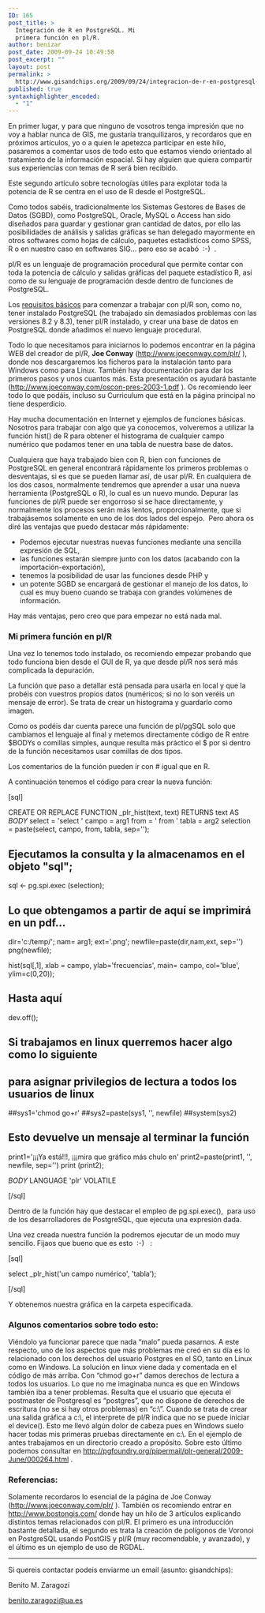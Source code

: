 ```yaml
---
ID: 165
post_title: >
  Integración de R en PostgreSQL. Mi
  primera función en pl/R.
author: benizar
post_date: 2009-09-24 10:49:58
post_excerpt: ""
layout: post
permalink: >
  http://www.gisandchips.org/2009/09/24/integracion-de-r-en-postgresql-mi-primera-funcion-en-plr/
published: true
syntaxhighlighter_encoded:
  - "1"
---
```

En primer lugar, y para que ninguno de vosotros tenga impresión que no voy a hablar nunca de GIS, me gustaría tranquilizaros, y recordaros que en próximos artículos, yo o a quien le apetezca participar en este hilo, pasaremos a comentar usos de todo esto que estamos viendo orientado al tratamiento de la información espacial. Si hay alguien que quiera compartir sus experiencias con temas de R será bien recibido.

Este segundo artículo sobre tecnologías útiles para explotar toda la potencia de R se centra en el uso de R desde el PostgreSQL.

Como todos sabéis, tradicionalmente los Sistemas Gestores de Bases de Datos (SGBD), como PostgreSQL, Oracle, MySQL o Access han sido diseñados para guardar y gestionar gran cantidad de datos, por ello las posibilidades de análisis y salidas gráficas se han delegado mayormente en otros softwares como hojas de cálculo, paquetes estadísticos como SPSS, R o en nuestro caso en softwares SIG... pero eso se acabó  :-)  .

pl/R es un lenguaje de programación procedural que permite contar con toda la potencia de cálculo y salidas gráficas del paquete estadístico R, así como de su lenguaje de programación desde dentro de funciones de PostgreSQL.

<!--more-->

Los <span style="text-decoration: underline">requisitos básicos</span> para comenzar a trabajar con pl/R son, como no, tener instalado PostgreSQL (he trabajado sin demasiados problemas con las versiones 8.2 y 8.3), tener pl/R instalado, y crear una base de datos en PostgreSQL donde añadimos el nuevo lenguaje procedural.

Todo lo que necesitamos para iniciarnos lo podemos encontrar en la página WEB del creador de pl/R, <strong>Joe Conway</strong> (<a href="http://www.joeconway.com/plr/">http://www.joeconway.com/plr/</a> ), donde nos descargaremos los ficheros para la instalación tanto para Windows como para Linux. También hay documentación para dar los primeros pasos y unos cuantos más. Esta presentación os ayudará bastante (<a href="http://www.joeconway.com/oscon-pres-2003-1.pdf">http://www.joeconway.com/oscon-pres-2003-1.pdf</a> ). Os recomiendo leer todo lo que podáis, incluso su Curriculum que está en la página principal no tiene desperdicio.

Hay mucha documentación en Internet y ejemplos de funciones básicas. Nosotros para trabajar con algo que ya conocemos, volveremos a utilizar la función hist() de R para obtener el histograma de cualquier campo numérico que podamos tener en una tabla de nuestra base de datos.

Cualquiera que haya trabajado bien con R, bien con funciones de PostgreSQL en general encontrará rápidamente los primeros problemas o desventajas, si es que se pueden llamar así, de usar pl/R. En cualquiera de los dos casos, normalmente tendremos que aprender a usar una nueva herramienta (PostgreSQL o R), lo cual es un nuevo mundo. Depurar las funciones de pl/R puede ser engorroso si se hace directamente, y normalmente los procesos serán más lentos, proporcionalmente, que si trabajásemos solamente en uno de los dos lados del espejo.  Pero ahora os diré las ventajas que puedo destacar más rápidamente:
<ul>
	<li>Podemos ejecutar nuestras nuevas funciones mediante una      sencilla expresión de SQL,</li>
	<li>las funciones estarán siempre junto con los datos      (acabando con la importación-exportación),</li>
	<li>tenemos la posibilidad de usar las funciones desde PHP      y</li>
	<li>un potente SGBD se encargará de gestionar el manejo de      los datos, lo cual es muy bueno cuando se trabaja con grandes volúmenes de      información.</li>
</ul>
Hay más ventajas, pero creo que para empezar no está nada mal.
<h3>Mi primera función en pl/R</h3>
Una vez lo tenemos todo instalado, os recomiendo empezar probando que todo funciona bien desde el GUI de R, ya que desde pl/R nos será más complicada la depuración.

La función que paso a detallar está pensada para usarla en local y que la probéis con vuestros propios datos (numéricos; si no lo son veréis un mensaje de error). Se trata de crear un histograma y guardarlo como imagen.

Como os podéis dar cuenta parece una función de pl/pgSQL solo que cambiamos el lenguaje al final y metemos directamente código de R entre $BODYs o comillas simples, aunque resulta más práctico el $ por si dentro de la función necesitamos usar comillas de dos tipos.

Los comentarios de la función pueden ir con # igual que en R.

A continuación tenemos el código para crear la nueva función:

[sql]

CREATE OR REPLACE FUNCTION _plr_hist(text, text)
RETURNS text AS
$BODY$
select = 'select '
campo = arg1
from = ' from '
tabla = arg2
selection = paste(select, campo, from, tabla, sep='');

## Ejecutamos la consulta y la almacenamos en el objeto &quot;sql&quot;;
sql &lt;- pg.spi.exec (selection);

## Lo que obtengamos a partir de aquí se imprimirá en un pdf...
dir='c:/temp/';
nam= arg1;
ext='.png';
newfile=paste(dir,nam,ext, sep='')
png(newfile);

hist(sql[,1], xlab = campo, ylab='frecuencias', main= campo, col='blue', ylim=c(0,20));

## Hasta aquí
dev.off();

## Si trabajamos en linux querremos hacer algo como lo siguiente
## para asignar privilegios de lectura a todos los usuarios de linux
##sys1='chmod go+r'
##sys2=paste(sys1, '', newfile)
##system(sys2)

## Esto devuelve un mensaje al terminar la función
print1='¡¡¡Ya está!!!, ¡¡¡mira que gráfico más chulo en'
print2=paste(print1, '', newfile, sep='')
print (print2);

$BODY$
LANGUAGE 'plr' VOLATILE

[/sql]

Dentro de la función hay que destacar el empleo de pg.spi.exec(),  para uso de los desarrolladores de PostgreSQL, que ejecuta una expresión dada.

Una vez creada nuestra función la podremos ejecutar de un modo muy sencillo. Fijaos que bueno que es esto  :-)   :

[sql]

select _plr_hist('un campo numérico', 'tabla');

[/sql]

Y obtenemos nuestra gráfica en la carpeta especificada.
<h3>Algunos comentarios sobre todo esto:</h3>
Viéndolo ya funcionar parece que nada “malo” pueda pasarnos. A este respecto, uno de los aspectos que más problemas me creó en su día es lo relacionado con los derechos del usuario Postgres en el SO, tanto en Linux como en Windows. La solución en linux viene dada y comentada en el código de más arriba. Con “chmod go+r” damos derechos de lectura a todos los usuarios. Lo que no me imaginaba nunca es que en Windows también iba a tener problemas. Resulta que el usuario que ejecuta el postmaster de Postgresql es “postgres”, que no dispone de derechos de escritura (no se si hay otros problemas) en “c:\”. Cuando se trata de crear una salida gráfica a c:\, el interprete de pl/R indica que no se puede iniciar el device(). Esto me llevó algún dolor de cabeza pues en Windows suelo hacer todas mis primeras pruebas directamente en c:\. En el ejemplo de antes trabajamos en un directorio creado a propósito. Sobre esto último podemos consultar en <a href="http://pgfoundry.org/pipermail/plr-general/2009-June/000264.html">http://pgfoundry.org/pipermail/plr-general/2009-June/000264.html</a> .
<h3>Referencias:</h3>
Solamente recordaros lo esencial de la página de Joe Conway (<a href="http://www.joeconway.com/plr/">http://www.joeconway.com/plr/</a> ). También os recomiendo entrar en <a href="http://www.bostongis.com/">http://www.bostongis.com/</a> donde hay un hilo de 3 artículos explicando distintos temas relacionados con pl/R. El primero es una introducción bastante detallada, el segundo es trata la creación de polígonos de Voronoi en PostgreSQL usando PostGIS y pl/R (muy recomendable, y avanzado), y el último es un ejemplo de uso de RGDAL.

-------------------------------------------------------------------

Si quereis contactar podeis enviarme un email (asunto: gisandchips):

Benito M. Zaragozí

benito.zaragozi@ua.es